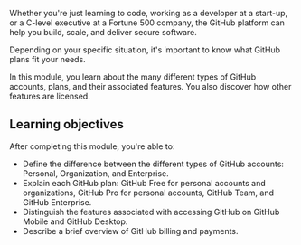 Whether you're just learning to code, working as a developer at a start-up, or a C-level executive at a Fortune 500 company, the GitHub platform can help you build, scale, and deliver secure software. 

Depending on your specific situation, it's important to know what GitHub plans fit your needs.

In this module, you learn about the many different types of GitHub accounts, plans, and their associated features. You also discover how other features are licensed.

## Learning objectives

After completing this module, you're able to:

- Define the difference between the different types of GitHub accounts: Personal, Organization, and Enterprise.
- Explain each GitHub plan: GitHub Free for personal accounts and organizations, GitHub Pro for personal accounts, GitHub Team, and GitHub Enterprise.
- Distinguish the features associated with accessing GitHub on GitHub Mobile and GitHub Desktop.
- Describe a brief overview of GitHub billing and payments.
